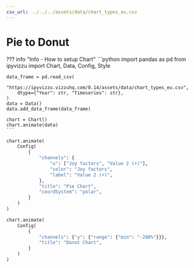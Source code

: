 ```yaml
---
csv_url: ../../../assets/data/chart_types_eu.csv
---
```


# Pie  to Donut

<div id="example_01"></div>

??? info "Info - How to setup Chart"
    ```python
    import pandas as pd
    from ipyvizzu import Chart, Data, Config, Style

    data_frame = pd.read_csv(
        "https://ipyvizzu.vizzuhq.com/0.14/assets/data/chart_types_eu.csv",
        dtype={"Year": str, "Timeseries": str},
    )
    data = Data()
    data.add_data_frame(data_frame)

    chart = Chart()
    chart.animate(data)
    ```

```python
chart.animate(
    Config(
        {
            "channels": {
                "x": ["Joy factors", "Value 2 (+)"],
                "color": "Joy factors",
                "label": "Value 2 (+)",
            },
            "title": "Pie Chart",
            "coordSystem": "polar",
        }
    )
)

chart.animate(
    Config(
        {
            "channels": {"y": {"range": {"min": "-200%"}}},
            "title": "Donut Chart",
        }
    )
)
```

<script src="./pie_donut2_rectangle_1dis_1con.js"></script>
